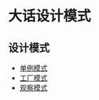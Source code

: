 大话设计模式
===============================

设计模式
-----
*  [单例模式](singel-instance.md)
*  [工厂模式](factory.md)
*  [观察模式](observer.md)
